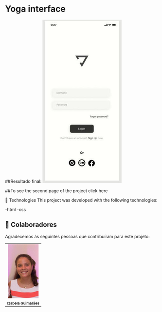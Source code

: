 # Yoga interface 

##Resultado final:
<img src="./assets/Final result 1.jpeg" alt="Application result ">

##To see the second page of the project <a>click here</a>

🚀 Technologies
This project was developed with the following technologies:

-html
-css


## 🤝 Colaboradores

Agradecemos às seguintes pessoas que contribuíram para este projeto:

<table>
  <tr>
    <td align="center">
      <a href="#">
        <img width="100em" src="./assets/izabela guimaraes..jpeg"/><br>
        <sub>
          <b>Izabela Guimarães</b>
        </sub>
      </a>
    </td>
  
</table>


 
